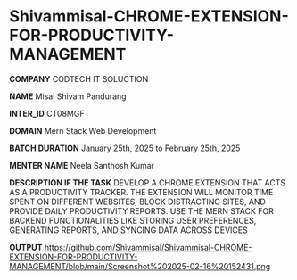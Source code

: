 # Shivammisal-CHROME-EXTENSION-FOR-PRODUCTIVITY-MANAGEMENT

**COMPANY** CODTECH IT SOLUCTION

**NAME** Misal Shivam Pandurang

**INTER_ID** CT08MGF

**DOMAIN** Mern Stack Web Development

**BATCH DURATION** January 25th, 2025 to February 25th, 2025

**MENTER NAME** Neela Santhosh Kumar

**DESCRIPTION IF THE TASK** DEVELOP A CHROME EXTENSION THAT ACTS AS A
PRODUCTIVITY TRACKER. THE EXTENSION WILL
MONITOR TIME SPENT ON DIFFERENT WEBSITES,
BLOCK DISTRACTING SITES, AND PROVIDE DAILY
PRODUCTIVITY REPORTS. USE THE MERN STACK FOR
BACKEND FUNCTIONALITIES LIKE STORING USER
PREFERENCES, GENERATING REPORTS, AND SYNCING
DATA ACROSS DEVICES

**OUTPUT** https://github.com/Shivammisal/Shivammisal-CHROME-EXTENSION-FOR-PRODUCTIVITY-MANAGEMENT/blob/main/Screenshot%202025-02-16%20152431.png
